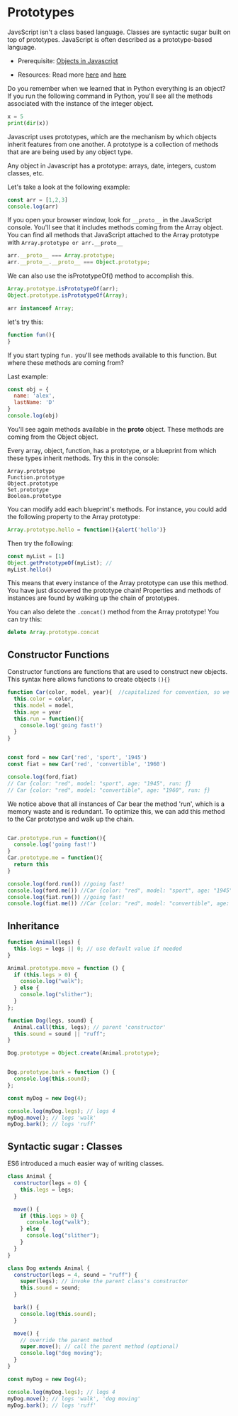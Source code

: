 # Prototypes

JavsScript isn't a class based language. Classes are syntactic sugar built on top of prototypes. JavaScript is often described as a prototype-based language.

- Prerequisite:
  [Objects in Javascript](https://developer.mozilla.org/en-US/docs/Web/JavaScript/Reference/Global_Objects/Object)

- Resources:
  Read more [here](https://developer.mozilla.org/en-US/docs/Web/JavaScript/Inheritance_and_the_prototype_chain) and [here](https://developer.mozilla.org/en-US/docs/Learn/JavaScript/Objects/Object_prototypes)

Do you remember when we learned that in Python everything is an object? If you run the following command in Python, you'll see all the methods associated with the instance of the integer object.

```Python
x = 5
print(dir(x))
```

Javascript uses prototypes, which are the mechanism by which objects inherit features from one another. A prototype is a collection of methods that are are being used by any object type.

Any object in Javascript has a prototype: arrays, date, integers, custom classes, etc.

Let's take a look at the following example:

```Javascript
const arr = [1,2,3]
console.log(arr)
```

If you open your browser window, look for `__proto__` in the JavaScript console. You'll see that it includes methods coming from the Array object. You can find all methods that JavaScript attached to the Array prototype with `Array.prototype or arr.__proto__`

```Javascript
arr.__proto__ === Array.prototype;
arr.__proto__.__proto__ === Object.prototype;
```

We can also use the isPrototypeOf() method to accomplish this.

```Javascript
Array.prototype.isPrototypeOf(arr);
Object.prototype.isPrototypeOf(Array);

arr instanceof Array;
```

let's try this:

```Javascript
function fun(){
}
```

If you start typing `fun.` you'll see methods available to this function. But where these methods are coming from?

Last example:

```Javascript
const obj = {
  name: 'alex',
  lastName: 'D'
}
console.log(obj)
```

You'll see again methods available in the **proto** object. These methods are coming from the Object object.

Every array, object, function, has a prototype, or a blueprint from which these types inherit methods. Try this in the console:

```
Array.prototype
Function.prototype
Object.prototype
Set.prototype
Boolean.prototype
```

You can modify add each blueprint's methods. For instance, you could add the following property to the Array prototype:

```Javascript
Array.prototype.hello = function(){alert('hello')}
```

Then try the following:

```Javascript
const myList = [1]
Object.getPrototypeOf(myList); //
myList.hello()
```

This means that every instance of the Array prototype can use this method. You have just discovered the prototype chain! Properties and methods of instances are found by walking up the chain of prototypes.

You can also delete the `.concat()` method from the Array prototype! You can try this:

```Javascript
delete Array.prototype.concat
```

## Constructor Functions

Constructor functions are functions that are used to construct new objects. This syntax here allows functions to create objects `(){}`

```Javascript
function Car(color, model, year){  //capitalized for convention, so we use the keyword 'new'
  this.color = color,
  this.model = model,
  this.age = year
  this.run = function(){
    console.log('going fast!')
  }
}


const ford = new Car('red', 'sport', '1945')
const fiat = new Car('red', 'convertible', '1960')

console.log(ford,fiat)
// Car {color: "red", model: "sport", age: "1945", run: ƒ}
// Car {color: "red", model: "convertible", age: "1960", run: ƒ}
```

We notice above that all instances of Car bear the method 'run', which is a memory waste and is redundant. To optimize this, we can add this method to the Car prototype and walk up the chain.

```Javascript

Car.prototype.run = function(){
  console.log('going fast!')
}
Car.prototype.me = function(){
  return this
}

console.log(ford.run()) //going fast!
console.log(ford.me()) //Car {color: "red", model: "sport", age: "1945"}
console.log(fiat.run()) //going fast!
console.log(fiat.me()) //Car {color: "red", model: "convertible", age: "1960"}
```

## Inheritance

```javascript
function Animal(legs) {
  this.legs = legs || 0; // use default value if needed
}

Animal.prototype.move = function () {
  if (this.legs > 0) {
    console.log("walk");
  } else {
    console.log("slither");
  }
};

function Dog(legs, sound) {
  Animal.call(this, legs); // parent 'constructor'
  this.sound = sound || "ruff";
}

Dog.prototype = Object.create(Animal.prototype);


Dog.prototype.bark = function () {
  console.log(this.sound);
};

const myDog = new Dog(4);

console.log(myDog.legs); // logs 4
myDog.move(); // logs 'walk'
myDog.bark(); // logs 'ruff'
```

## Syntactic sugar : Classes

ES6 introduced a much easier way of writing classes.

```javascript
class Animal {
  constructor(legs = 0) {
    this.legs = legs;
  }

  move() {
    if (this.legs > 0) {
      console.log("walk");
    } else {
      console.log("slither");
    }
  }
}

class Dog extends Animal {
  constructor(legs = 4, sound = "ruff") {
    super(legs); // invoke the parent class's constructor
    this.sound = sound;
  }

  bark() {
    console.log(this.sound);
  }

  move() {
    // override the parent method
    super.move(); // call the parent method (optional)
    console.log("dog moving");
  }
}

const myDog = new Dog(4);

console.log(myDog.legs); // logs 4
myDog.move(); // logs 'walk', 'dog moving'
myDog.bark(); // logs 'ruff'
```
